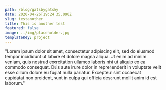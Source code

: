 ```yaml
---
path: /blog/gatsbygatsby
date: 2020-04-26T19:24:35.090Z
slug: testanother
title: This is another test
featured: false
image: ../img/placeholder.jpg
templateKey: project
---
```

"Lorem ipsum dolor sit amet, consectetur adipiscing elit, sed do eiusmod tempor incididunt ut labore et dolore magna aliqua. Ut enim ad minim veniam, quis nostrud exercitation ullamco laboris nisi ut aliquip ex ea commodo consequat. Duis aute irure dolor in reprehenderit in voluptate velit esse cillum dolore eu fugiat nulla pariatur. Excepteur sint occaecat cupidatat non proident, sunt in culpa qui officia deserunt mollit anim id est laborum."
